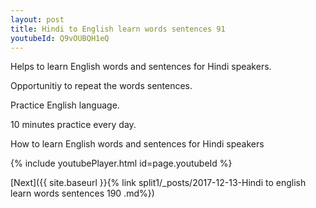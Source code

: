 ```yaml
---
layout: post
title: Hindi to English learn words sentences 91 
youtubeId: Q9vOUBQH1eQ
---
```

 
 
Helps to learn English words and sentences for Hindi speakers.

Opportunitiy to repeat the words sentences. 

Practice English language. 
 
10 minutes practice every day. 
 
How to learn English words and sentences for Hindi speakers 
 
{% include youtubePlayer.html id=page.youtubeId %}
 
 
[Next]({{ site.baseurl }}{% link  split1/_posts/2017-12-13-Hindi to english learn words sentences 190 .md%})
 
